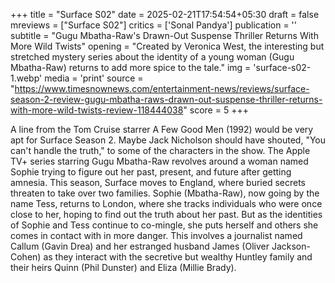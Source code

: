 +++
title = "Surface S02"
date = 2025-02-21T17:54:54+05:30
draft = false
mreviews = ["Surface S02"]
critics = ['Sonal Pandya']
publication = ''
subtitle = "Gugu Mbatha-Raw's Drawn-Out Suspense Thriller Returns With More Wild Twists"
opening = "Created by Veronica West, the interesting but stretched mystery series about the identity of a young woman (Gugu Mbatha-Raw) returns to add more spice to the tale."
img = 'surface-s02-1.webp'
media = 'print'
source = "https://www.timesnownews.com/entertainment-news/reviews/surface-season-2-review-gugu-mbatha-raws-drawn-out-suspense-thriller-returns-with-more-wild-twists-review-118444038"
score = 5
+++

A line from the Tom Cruise starrer A Few Good Men (1992) would be very apt for Surface Season 2. Maybe Jack Nicholson should have shouted, "You can't handle the truth," to some of the characters in the show. The Apple TV+ series starring Gugu Mbatha-Raw revolves around a woman named Sophie trying to figure out her past, present, and future after getting amnesia. This season, Surface moves to England, where buried secrets threaten to take over two families. Sophie (Mbatha-Raw), now going by the name Tess, returns to London, where she tracks individuals who were once close to her, hoping to find out the truth about her past. But as the identities of Sophie and Tess continue to co-mingle, she puts herself and others she comes in contact with in more danger. This involves a journalist named Callum (Gavin Drea) and her estranged husband James (Oliver Jackson-Cohen) as they interact with the secretive but wealthy Huntley family and their heirs Quinn (Phil Dunster) and Eliza (Millie Brady).
